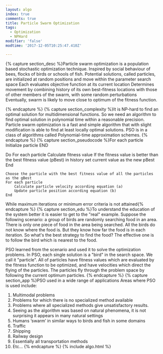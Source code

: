 ```yaml
---
layout: algo
index: true
comments: true
title: Particle Swarm Optimization
tags:
  - Optimization
  - NPHard
modifier: 'false'
modtime: '2017-12-05T10:25:47.410Z'

---
```

{% capture section_desc %}Particle swarm optimization is a population based stochastic optimization technique.
Inspired by social behaviour of bees, flocks of birds or schools of fish.
Potential solutions, called particles, are initialized at random positions and move within the parameter search space
Each evaluates objective function at its current location
Determines movement by combining history of its own best-fitness locations with those of other members of the swarm, with some random perturbations
Eventually, swarm is likely to move close to optimum of the fitness function.


{% endcapture %}
{% capture section_complexity %}It is NP-hard to find an optimal solution for multidimensional functions. So we need an algorithm to find optimal solution in polynomial time within a reasonable precision. Particle swarm optimization is a fast and simple algorithm that with slight modification is able to find at least locally optimal solutions. PSO is in a class of algorithms called Polynomial-time approximation schemes.
{% endcapture %}
{% capture section_pseudocode %}For each particle 
    Initialize particle
END

Do
    For each particle 
        Calculate fitness value
        If the fitness value is better than the best fitness value (pBest) in history
            set current value as the new pBest
    End

    Choose the particle with the best fitness value of all the particles as the gBest
    For each particle 
        Calculate particle velocity according equation (a)
        Update particle position according equation (b)
    End 
While maximum iterations or minimum error criteria is not attained{% endcapture %}
{% capture section_edu %}To understand the education of the system better it is easier to get to the "real" example.
Suppose the following scenario: a group of birds are randomly searching food in an area. There is only one piece of food in the area being searched. All the birds do not know where the food is. But they know how far the food is in each iteration. So what's the best strategy to find the food? The effective one is to follow the bird which is nearest to the food. 

PSO learned from the scenario and used it to solve the optimization problems. In PSO, each single solution is a "bird" in the search space. We call it "particle". All of particles have fitness values which are evaluated by the fitness function to be optimized, and have velocities which direct the flying of the particles. The particles fly through the problem space by following the current optimum particles. {% endcapture %}
{% capture section_app %}PSO used in a wide range of applications
Areas where PSO is used include:
1) Multimodal problems
2) Problems for which there is no specialized method available
3) Problems where all specialized methods give unsatisfactory results.
4) Seeing as the algorithm was based on natural phenomena, it is not surprising it appears in many natural settings
5) Humans ‘swarm’ in similar ways to birds and fish in some domains
6) Traffic
7) Shipping
8) Railway design
9) Essentially all transportation methods
10) Etc...
{% endcapture %}
{% include algo.html %}